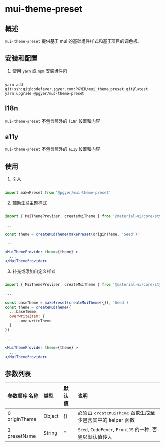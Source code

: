 # mui-theme-preset

## 概述

`mui-theme-preset` 提供基于 mui 的基础组件样式和基于项目的调色板。

## 安装和配置

1. 使用 `yarn` 或 `npm` 安装组件包

```shell

yarn add git+ssh:git@codefever.pgyer.com:PGYER/mui_theme_preset.git@latest
yarn upgrade @pgyer/mui-theme-preset

```

## l18n

`mui-theme-preset` 不包含额外的 `l18n` 设置和内容

## a11y

`mui-theme-preset` 不包含额外的 `a11y` 设置和内容

## 使用

1. 引入

```javascript

import makePreset from '@pgyer/mui-theme-preset'

```

2. 辅助生成主题样式

```jsx

import { MuiThemeProvider, createMuiTheme } from '@material-ui/core/styles'

...

const theme = createMuiTheme(makePreset(originTheme, 'Seed'))

...

<MuiThemeProvider theme={theme} >
  ...
</MuiThemeProvider>

```

3. 补充或添加自定义样式

```jsx

import { MuiThemeProvider, createMuiTheme } from '@material-ui/core/styles'

...

const baseTheme = makePreset(createMuiTheme({}), 'Seed')
const theme = createMuiTheme({
  ...baseTheme,
  overwriteItem: {
    ...overwriteTheme
  }
})

...

<MuiThemeProvider theme={theme} >
  ...
</MuiThemeProvider>

```


## 参数列表

| 参数顺序 名称 | 类型 | 默认值 | 说明 |
| :---- | :---- | :---- | :---- |
| 0 originTheme | Object | {} | 必须由 `createMuiTheme` 函数生成至少包含其中的 helper 函数 |
| 1 presetName | String | '' | `Seed`, `CodeFever`, `FrontJS` 的一种, 否则以默认值传入 |
